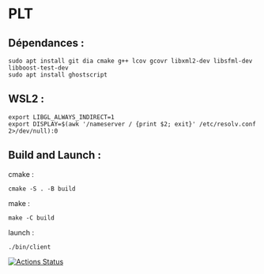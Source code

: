 # PLT

## Dépendances :
    sudo apt install git dia cmake g++ lcov gcovr libxml2-dev libsfml-dev libboost-test-dev
    sudo apt install ghostscript

## WSL2 :
    export LIBGL_ALWAYS_INDIRECT=1
    export DISPLAY=$(awk '/nameserver / {print $2; exit}' /etc/resolv.conf 2>/dev/null):0
    
## Build and Launch :
cmake :

    cmake -S . -B build
make :

    make -C build
launch :

    ./bin/client

[![Actions Status](https://github.com/cbares/plt/workflows/PLT%20build/badge.svg)](https://github.com/cbares/plt/actions)
